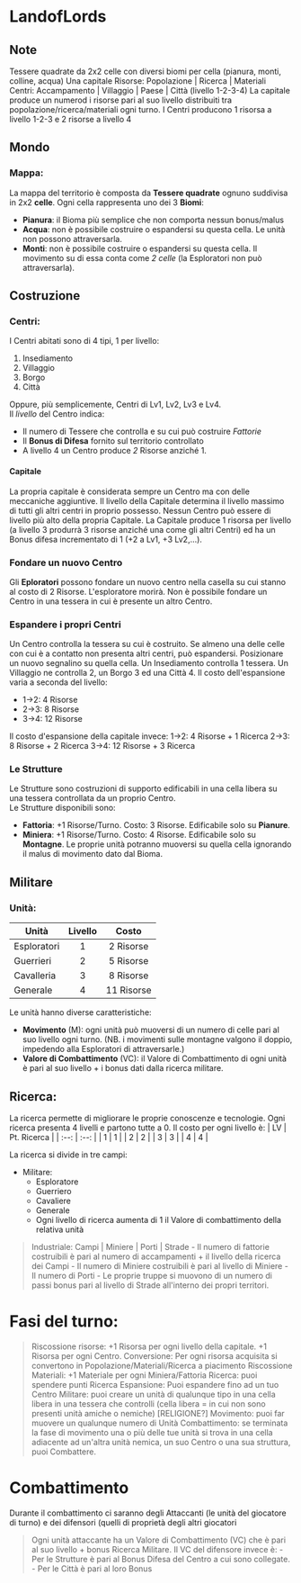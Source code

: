 # LandofLords
## Note
Tessere quadrate da 2x2 celle con diversi biomi per cella (pianura, monti, colline, acqua)
Una capitale
Risorse: Popolazione | Ricerca | Materiali
Centri: Accampamento | Villaggio | Paese | Città (livello 1-2-3-4)
La capitale produce un numerod i risorse pari al suo livello distribuiti tra popolazione/ricerca/materiali ogni turno.
I Centri producono 1 risorsa a livello 1-2-3 e 2 risorse a livello 4

## Mondo
### Mappa:
La mappa del territorio è composta da **Tessere quadrate** ognuno suddivisa in 2x2 **celle**. Ogni cella rappresenta uno dei 3 **Biomi**:
- **Pianura**: il Bioma più semplice che non comporta nessun bonus/malus
- **Acqua**: non è possibile costruire o espandersi su questa cella. Le unità non possono attraversarla.
- **Monti**: non è possibile costruire o espandersi su questa cella. Il movimento su di essa conta come *2 celle* (la Esploratori non può attraversarla).

## Costruzione
### Centri:
I Centri abitati sono di 4 tipi, 1 per livello:
1. Insediamento
2. Villaggio
3. Borgo
4. Città

Oppure, più semplicemente, Centri di Lv1, Lv2, Lv3 e Lv4.  
Il *livello* del Centro indica:
- Il numero di Tessere che controlla e su cui può costruire *Fattorie*
- Il **Bonus di Difesa** fornito sul territorio controllato
- A livello 4 un Centro produce *2* Risorse anziché 1.

#### Capitale
La propria capitale è considerata sempre un Centro ma con delle meccaniche aggiuntive.
Il livello della Capitale determina il livello massimo di tutti gli altri centri in proprio possesso. Nessun Centro può essere di livello più alto della propria Capitale.
La Capitale produce 1 risorsa per livello (a livello 3 produrrà 3 risorse anziché una come gli altri Centri) ed ha un Bonus difesa incrementato di 1 (+2 a Lv1, +3 Lv2,...).

### Fondare un nuovo Centro
Gli **Eploratori** possono fondare un nuovo centro nella casella su cui stanno al costo di 2 Risorse. L'esploratore morirà.
Non è possibile fondare un Centro in una tessera in cui è presente un altro Centro.


### Espandere i propri Centri
Un Centro controlla la tessera su cui è costruito. Se almeno una delle celle con cui è a contatto non presenta altri centri, può espandersi. Posizionare un nuovo segnalino su quella cella. Un Insediamento controlla 1 tessera. Un Villaggio ne controlla 2, un Borgo 3 ed una Città 4.
Il costo dell'espansione varia a seconda del livello:
- 1->2: 4 Risorse 
- 2->3: 8 Risorse 
- 3->4: 12 Risorse

Il costo d'espansione della capitale invece:
1->2: 4 Risorse + 1 Ricerca
2->3: 8 Risorse + 2 Ricerca
3->4: 12 Risorse + 3 Ricerca

### Le Strutture
Le Strutture sono costruzioni di supporto edificabili in una cella libera su una tessera controllata da un proprio Centro.  
Le Strutture disponibili sono:
- **Fattoria**: +1 Risorse/Turno. Costo: 3 Risorse. Edificabile solo su **Pianure**.
- **Miniera**: +1 Risorse/Turno. Costo: 4 Risorse. Edificabile solo su **Montagne**. Le proprie unità potranno muoversi su quella cella ignorando il malus di movimento dato dal Bioma.


## Militare

### Unità:

| Unità        | Livello           | Costo  |
| ------------- |:-------------:| :-----:|
| Esploratori      | 1 | 2 Risorse | 
| Guerrieri      | 2 |   5 Risorse |
| Cavalleria | 3 |    8 Risorse |
| Generale | 4 |    11 Risorse |

Le unità hanno diverse caratteristiche:
- **Movimento** (M): ogni unità può muoversi di un numero di celle pari al suo livello ogni turno. (NB. i movimenti sulle montagne valgono il doppio, impedendo alla Esploratori di attraversarle.)
- **Valore di Combattimento** (VC): il Valore di Combattimento di ogni unità è pari al suo livello + i bonus dati dalla ricerca militare.



## Ricerca:
La ricerca permette di migliorare le proprie conoscenze e tecnologie. Ogni ricerca presenta 4 livelli e partono tutte a 0. Il costo per ogni livello è:
| LV | Pt. Ricerca |
| :--: | :--: |
| 1  | 1 |
| 2  | 2 |
| 3  | 3 |
| 4  | 4 |

La ricerca si divide in tre campi:
- Militare: 
  - Esploratore
  - Guerriero 
  - Cavaliere 
  - Generale
  - Ogni livello di ricerca aumenta di 1 il Valore di combattimento della relativa unità

> Industriale: Campi | Miniere | Porti | Strade
	- Il numero di fattorie costruibili è pari al numero di accampamenti + il livello della ricerca dei Campi
	- Il numero di Miniere costruibili è pari al livello di Miniere
	- Il numero di Porti 
	- Le proprie truppe si muovono di un numero di passi bonus pari al livello di Strade all'interno dei propri territori.

# Fasi del turno:
> Riscossione risorse: +1 Risorsa per ogni livello della capitale. +1 Risorsa per ogni Centro.
> Conversione: Per ogni risorsa acquisita si convertono in Popolazione/Materiali/Ricerca a piacimento
> Riscossione Materiali: +1 Materiale per ogni Miniera/Fattoria
> Ricerca: puoi spendere punti Ricerca
> Espansione: Puoi espandere fino ad un tuo Centro
> Militare: puoi creare un unità di qualunque tipo in una cella libera in una tessera che controlli (cella libera = in cui non sono presenti unità amiche o nemiche)
> [RELIGIONE?]
> Movimento: puoi far muovere un qualunque numero di Unità
> Combattimento: se terminata la fase di movimento una o più delle tue unità si trova in una cella adiacente ad un'altra unità nemica, un suo Centro o una sua struttura, puoi Combattere.

# Combattimento
Durante il combattimento ci saranno degli Attaccanti (le unità del giocatore di turno) e dei difensori (quelli di proprietà degli altri giocatori
> Ogni unità attaccante ha un Valore di Combattimento (VC) che è pari al suo livello + bonus Ricerca Militare. Il VC del difensore invece è:
	- Per le Strutture è pari al Bonus Difesa del Centro a cui sono collegate.
	- Per le Città è pari al loro Bonus